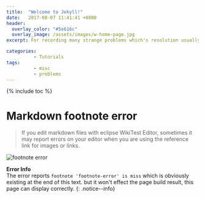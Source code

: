 ```yaml
---
title:  "Welcome to Jekyll!"
date:   2017-08-07 11:41:41 +0800
header:
  overlay_color: "#5e616c"
  overlay_image: /assets/images/w-home-page.jpg
excerpt: For recording many strange problems which's resolution usually cannot be found on the Internet.

categories: 
          - Tutorials
tags:          
          - misc
          - problems
---
```



{% include toc %}

# Markdown footnote error

> If you edit markdown files with eclipse WikiTest Editor, sometimes it may report errors on your editor when you are using the reference link for images or links.

![footnote error][footnote-error] 

**Error Info**  
The error reports `footnote 'footnote-error' is miss` which is obviously existing at the end of this text.
but it won't effect the page build result, this page can display correctly.
{: .notice--info}

[footnote-error]: {{site.url}}{{site.baseurl}}/assets/images/posts/misc/misc001.png

